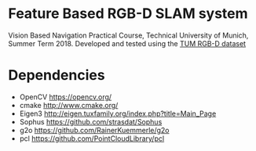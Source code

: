 # Feature Based RGB-D SLAM system 

Vision Based Navigation Practical Course, Technical University of Munich, Summer Term 2018.
Developed and tested using the [TUM RGB-D dataset](https://vision.in.tum.de/data/datasets/rgbd-dataset)

# Dependencies
- OpenCV https://opencv.org/
- cmake http://www.cmake.org/
- Eigen3 http://eigen.tuxfamily.org/index.php?title=Main_Page
- Sophus https://github.com/strasdat/Sophus
- g2o https://github.com/RainerKuemmerle/g2o 
- pcl https://github.com/PointCloudLibrary/pcl


